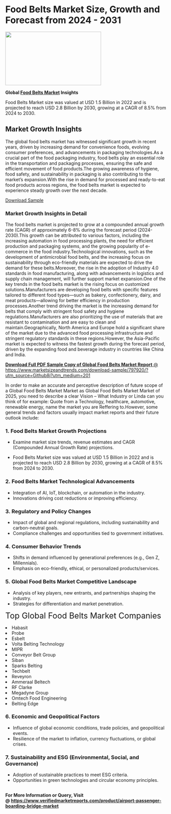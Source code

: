 <H1>Food Belts Market Size, Growth and Forecast from 2024 - 2031</H1><img class="aligncenter size-medium wp-image-584254" src="https://thirdeyenews.in/wp-content/uploads/2024/09/Global-Market-Research-300x168.jpeg" alt="" width="300" height="168" /><p><strong>Global&nbsp;<a href="https://www.marketsizeandtrends.com/download-sample/797920/?utm_source=Github8j?utm_medium=201">Food Belts Market</a> Insights</strong></p><p>Food Belts Market size was valued at USD 1.5 Billion in 2022 and is projected to reach USD 2.8 Billion by 2030, growing at a CAGR of 8.5% from 2024 to 2030.</p><p><h2>Market Growth Insights</h2> <p>The global food belts market has witnessed significant growth in recent years, driven by increasing demand for convenience foods, evolving consumer preferences, and advancements in packaging technologies.As a crucial part of the food packaging industry, food belts play an essential role in the transportation and packaging processes, ensuring the safe and efficient movement of food products.The growing awareness of hygiene, food safety, and sustainability in packaging is also contributing to the market’s expansion.With the rise in demand for processed and ready-to-eat food products across regions, the food belts market is expected to experience steady growth over the next decade.</p> <p><a href="#">Download Sample</a></p> <h3>Market Growth Insights in Detail</h3> <p>The food belts market is projected to grow at a compounded annual growth rate (CAGR) of approximately 6-8% during the forecast period (2024-2030).This growth can be attributed to various factors, including the increasing automation in food processing plants, the need for efficient production and packaging systems, and the growing popularity of e-commerce in the food industry.Technological innovations, such as the development of antimicrobial food belts, and the increasing focus on sustainability through eco-friendly materials are expected to drive the demand for these belts.Moreover, the rise in the adoption of Industry 4.0 standards in food manufacturing, along with advancements in logistics and supply chain management, will further support market expansion.One of the key trends in the food belts market is the rising focus on customized solutions.Manufacturers are developing food belts with specific features tailored to different food types—such as bakery, confectionery, dairy, and meat products—allowing for better efficiency in production processes.Another trend driving the market is the increasing demand for belts that comply with stringent food safety and hygiene regulations.Manufacturers are also prioritizing the use of materials that are resistant to contamination and are easy to clean and maintain.Geographically, North America and Europe hold a significant share of the market due to the advanced food processing infrastructure and stringent regulatory standards in these regions.However, the Asia-Pacific market is expected to witness the fastest growth during the forecast period, driven by the expanding food and beverage industry in countries like China and India.<p><a href="#"></p><p><span class=""><strong>Download Full PDF Sample Copy of Global Food Belts Market Report</strong> @ <a href="https://www.marketsizeandtrends.com/download-sample/797920/?utm_source=Github8j?utm_medium=201" target="_blank">https://www.marketsizeandtrends.com/download-sample/797920/?utm_source=Github8j?utm_medium=201</a></span></p><p>In order to make an accurate and perceptive description of future scope of a Global&nbsp;Food Belts Market Market as Global&nbsp;Food Belts Market Market of 2025, you need to describe a clear Vision &ndash; What Industry or Linda can you think of for example: Quote from a Technology, healthcare, automotive, renewable energy, name the market you are Reffering to.However, some general trends and factors usually impact market reports and their future outlook include:</p><h3>1.&nbsp;<strong>Food Belts Market Growth Projections</strong></h3><ul><li>Examine market size trends, revenue estimates and CAGR (Compounded Annual Growth Rate) projections.</li><li><p>Food Belts Market size was valued at USD 1.5 Billion in 2022 and is projected to reach USD 2.8 Billion by 2030, growing at a CAGR of 8.5% from 2024 to 2030.</p></li></ul><h3>2.&nbsp;<strong>Food Belts Market Technological Advancements</strong></h3><ul><li>Integration of AI, IoT, blockchain, or automation in the industry.</li><li>Innovations driving cost reductions or improving efficiency.</li></ul><h3>3.&nbsp;<strong>Regulatory and Policy Changes</strong></h3><ul><li>Impact of global and regional regulations, including sustainability and carbon-neutral goals.</li><li>Compliance challenges and opportunities tied to government initiatives.</li></ul><h3>4.&nbsp;<strong>Consumer Behavior Trends</strong></h3><ul><li>Shifts in demand influenced by generational preferences (e.g., Gen Z, Millennials).</li><li>Emphasis on eco-friendly, ethical, or personalized products/services.</li></ul><h3>5.&nbsp;<strong>Global Food Belts Market Competitive Landscape</strong></h3><ul><li>Analysis of key players, new entrants, and partnerships shaping the industry.</li><li>Strategies for differentiation and market penetration.</li></ul><p data-pm-slice="1 1 []"><span style="color: inherit; font-family: inherit; font-size: 25px;">Top Global Food Belts Market Companies</span></p><div class="" data-test-id=""><p><li>Habasit</li><li> Probe</li><li> Esbelt</li><li> Volta Belting Technology</li><li> MIPR</li><li> Conveyor Belt Group</li><li> Siban</li><li> Sparks Belting</li><li> Techbelt</li><li> Reveyron</li><li> Ammeraal Beltech</li><li> RF Clarke</li><li> Megadyne Group</li><li> Omtech Food Engineering</li><li> Belting Edge</li></p></div><h3>6.&nbsp;<strong>Economic and Geopolitical Factors</strong></h3><ul><li>Influence of global economic conditions, trade policies, and geopolitical events.</li><li>Resilience of the market to inflation, currency fluctuations, or global crises.</li></ul><h3>7.&nbsp;<strong>Sustainability and ESG (Environmental, Social, and Governance)</strong></h3><ul><li>Adoption of sustainable practices to meet ESG criteria.</li><li>Opportunities in green technologies and circular economy principles.</li></ul><h2><strong style="font-size: 14px;">For More Information or Query, Visit @&nbsp;</strong><a style="background-color: #ffffff; font-size: 14px;" href="https://www.marketsizeandtrends.com/report/food-belts-market/" target="_blank">https://www.verifiedmarketreports.com/product/airport-passenger-boarding-bridge-market</a></h2>